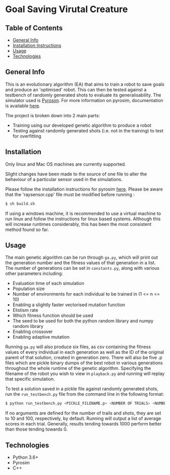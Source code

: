 # Goal Saving Virutal Creature

## Table of Contents
* [General Info](#general-info)
* [Installation Instructions](#installation)
* [Usage](#usage)
* [Technologies](#technologies)

## General Info
This is an evolutionary algorithm (EA) that aims to train a robot to save goals and produce an 'optimised' robot. This can then be tested against a testbench of randomly generated shots to evaluate its generalisability. The simulator used is [Pyrosim](https://github.com/ccappelle/pyrosim). For more information on pyrosim, documentation is available [here](https://ccappelle.github.io/pyrosim).

The project is broken down into 2 main parts:

- Training using our developed genetic algorithm to produce a robot
- Testing against randomly generated shots (i.e. not in the training) to test for overfitting


## Installation

Only linux and Mac OS machines are currently supported.

Slight changes have been made to the source of one file to alter the behaviour of a particular sensor used in the simulations.

Please follow the installation instructions for pyrosim [here](https://github.com/ccappelle/pyrosim). Please be aware that the 'raysensor.cpp' file must be modified before running :
```sh
$ sh build.sh
```

If using a windows machine, it is recommended to use a virtual machine to run linux and follow the instructions for linux based systems. Although this will increase runtimes considerably, this has been the most consistent method found so far. 

## Usage

The main genetic algorithm can be run through ```ga.py```, which will print out the generation number and the fitness values of that generation in a list. The number of generations can be set in ```constants.py```, along with various other parameters including:

- Evaluation time of each simulation
- Population size
- Number of environments for each individual to be trained in (1 <= n <= 10)
- Enabling a slightly faster vectorised mutation function
- Elistism rate 
- Which fitness function should be used 
- The seed to be used for both the python random library and numpy random library
- Enabling crossover
- Enabling adaptive mutation

Running ```ga.py``` will also produce six files, as csv containing the fitness values of every individual in each generation as well as the ID of the original parent of that solution, created in generation zero. There will also be five .p files which are pickle binary dumps of the best robot in various generations throughout the whole runtime of the genetic algorithm. Specifying the filename of the robot you wish to view in ```playback.py``` and running will replay that specific simulation.

To test a solution saved in a pickle file against randomly generated shots, run the ```run_testbench.py``` file from the command line in the following format:
```sh
$ python run_testbench.py <PICKLE_FILENAME.p> <NUMBER OF TRIALS> <NUMBER OF SHOTS>
```
If no arguments are defined for the number of trails and shots, they are set to 10 and 100, respectively, by default. Running will output a list of average scores in each trial. Generally, results tending towards 1000 perform better than those tending towards 0. 

## Technologies
- Python 3.6+
- Pyrosim
- C++


